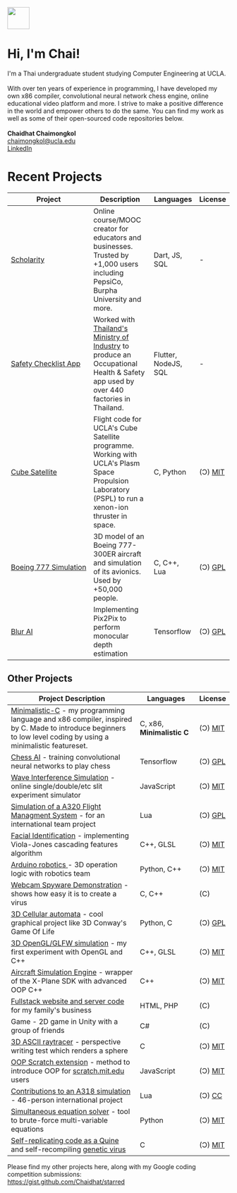 <img src="https://em-content.zobj.net/thumbs/120/apple/325/waving-hand_1f44b.png" width="50" height="50"><br>
# Hi, I'm Chai! 

I'm a Thai undergraduate student studying Computer Engineering at UCLA.
<br><br>
With over ten years of experience in programming, I have developed my own x86 compiler, convolutional neural network chess engine, online educational video platform and more. I strive to make a positive difference in the world and empower others to do the same. You can find my work as well as some of their open-sourced code repositories below.<br>
<br>
**Chaidhat Chaimongkol**<br>
chaimongkol@ucla.edu
<br>[LinkedIn](https://www.linkedin.com/in/chaidhat/)

# Recent Projects
| Project | Description | Languages | License |
|---|---|---|---|
| [Scholarity](http://scholarity.io) | Online course/MOOC creator for educators and businesses. Trusted by +1,000 users including PepsiCo, Burpha University and more. | Dart, JS, SQL | - |
| [Safety&#160;Checklist&#160;App](http://schecklist-n.diw.go.th) |  Worked with [Thailand's Ministry of Industry](https://www.diw.go.th) to produce an Occupational Health & Safety app used by over 440 factories in Thailand.| Flutter, NodeJS, SQL | - |
| [Cube Satellite](https://github.com/Bruin-Spacecraft-Group/Rapid-CDH) | Flight code for UCLA's Cube Satellite programme. Working with UCLA's Plasm Space Propulsion Laboratory (PSPL) to run a xenon-ion thruster in space. | C, Python | (Ɔ) [MIT](https://choosealicense.com/licenses/mit) |
| [Boeing&#160;777&#160;Simulation](https://github.com/chaidhat/Boeing-777-300ER) | 3D model of an Boeing 777-300ER aircraft and simulation of its avionics. Used by +50,000 people. | C, C++, Lua                | (Ɔ) [GPL](https://choosealicense.com/licenses/gpl-3.0/) |
| [Blur AI](https://github.com/chaidhat/blur-ai) | Implementing Pix2Pix to perform monocular depth estimation | Tensorflow | (Ɔ) [GPL](https://choosealicense.com/licenses/gpl-3.0/) |



## Other Projects
<!--<details><summary><b>Click to expand</b></summary>
<br>-->
  
| Project Description | Languages | License |
|---|---|---|
| [Minimalistic-C](https://github.com/Chai112/MinC-Compiler) - my programming language and x86 compiler, inspired by C. Made to introduce beginners to low level coding by using a minimalistic featureset.            | C, x86, **Minimalistic&#160;C** | (Ɔ) [MIT](https://choosealicense.com/licenses/mit) |
| [Chess AI](https://github.com/chaidhat/chess-ai) - training convolutional neural networks to play chess | Tensorflow | (Ɔ) [GPL](https://choosealicense.com/licenses/gpl-3.0/) |
| [Wave Interference Simulation](https://chaidhat.github.io/Chaidhat/slits-experiment/) - online single/double/etc slit experiment simulator | JavaScript | (Ɔ) [MIT](https://choosealicense.com/licenses/mit) |
| [Simulation of a A320 Flight Managment System](https://github.com/JonathanOrr/A321Neo-FXPL) - for an international team project                 | Lua | (Ɔ) [GPL](https://choosealicense.com/licenses/gpl-3.0/) |
| [Facial Identification](https://github.com/Chai112/AIFRED) - implementing Viola-Jones cascading features algorithm     | C++, GLSL                  | (Ɔ) [MIT](https://choosealicense.com/licenses/mit) |
| [Arduino robotics ](https://github.com/Chai112/Robotics) - 3D operation logic with robotics team                                                | Python, C++ | (Ɔ) [MIT](https://choosealicense.com/licenses/mit) |
| [Webcam Spyware Demonstration](https://www.cyphermagazine.com/post/coding-a-webcam-spyware-virus-in-less-than-a-day) - shows how easy it is to create a virus                                                                        | C, C++ | (C) |
| [3D Cellular automata](https://github.com/Chai112/Cellular-Automata) - cool graphical project like 3D Conway's Game Of Life                     | Python, C | (Ɔ) [GPL](https://choosealicense.com/licenses/gpl-3.0/) | 
| [3D OpenGL/GLFW simulation](https://github.com/Chai112/ESC) - my first experiment with OpenGL and C++                                           | C++, GLSL | (Ɔ) [MIT](https://choosealicense.com/licenses/mit) |
| [Aircraft Simulation Engine](https://github.com/Chai112/ASE) - wrapper of the X-Plane SDK with advanced OOP C++                                 | C++ | (Ɔ) [MIT](https://choosealicense.com/licenses/mit) |
| [Fullstack website and server code](https://github.com/Chai112/Website) for my family's business                      | HTML, PHP         | (C) |
| Game - 2D game in Unity with a group of friends                                                                                                 | C# | (C) |
| [3D ASCII raytracer](https://gist.github.com/Chaidhat/4c934711b3de8ad8cebe1e377e1eb23d) - perspective writing test which renders a sphere        | C | (Ɔ) [MIT](https://choosealicense.com/licenses/mit) |
| [OOP Scratch extension](https://gist.github.com/Chaidhat/47e72152c248570bb61da72c093a0234) - method to introduce OOP for [scratch.mit.edu](https://scratch.mit.edu) users   | JavaScript | (Ɔ) [MIT](https://choosealicense.com/licenses/mit) |
| [Contributions to an A318 simulation](https://github.com/x-bureau/Airbus-A318) - 46-person international project | Lua | (Ɔ) [CC](https://creativecommons.org/licenses/by-nc-sa/3.0/) |
| [Simultaneous equation solver](https://gist.github.com/Chaidhat/0f080e0bb1fefcf73c39ccd7f02bf0fd) - tool to brute-force multi-variable equations | Python | (Ɔ) [MIT](https://choosealicense.com/licenses/mit) |
| [Self-replicating code as a Quine](https://gist.github.com/Chaidhat/9920e9ae052593e32dbb38ccd5367333) and self-recompiling [genetic virus](https://gist.github.com/Chaidhat/6d5ae1bfbc343130a0ee3d87f53d205c) | C | (Ɔ) [MIT](https://choosealicense.com/licenses/mit) |


Please find my other projects here, along with my Google coding competition submissions:\
https://gist.github.com/Chaidhat/starred
</details>

<!--
<a href="http://s01.flagcounter.com/more/MEl"><img src="https://s01.flagcounter.com/count2/MEl/bg_FFFFFF/txt_000000/border_CCCCCC/columns_8/maxflags_250/viewers_0/labels_0/pageviews_0/flags_0/percent_0/" alt="Flag Counter" border="0"></a>-->

